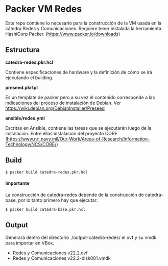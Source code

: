 # Packer VM Redes

Este repo contiene lo necesario para la construcción de la VM usada en la cátedra Redes y Comunicaciones. Requiere tener instalada la herramienta HashiCorp Packer. (https://www.packer.io/downloads)


## Estructura

**catedra-redes.pkr.hcl**

Contiene especificaciones de hardware y la definición de cómo se irá ejecutando el building.

**preseed.pkrtpl**

Es un template de packer pero a su vez el contenido corresponde a las indicaciones del proceso de instalación de Debian. Ver https://wiki.debian.org/DebianInstaller/Preseed


**ansible/redes.yml**

Escritas en Ansible, contiene las tareas que se ejecutarán luego de la instalación. Entre ellas instalación del proyecto CORE (https://www.nrl.navy.mil/Our-Work/Areas-of-Research/Information-Technology/NCS/CORE/)


## Build

```
$ packer build catedra-redes.pkr.hcl
```
#### Importante

La construcción de catedra-redes depende de la construcción de catedra-base, por lo tanto primero hay que ejecutar:

```
$ packer build catedra-base.pkr.hcl
```

## Output

Generará dentro del directorio ./output-catedra-redes/ el ovf y su vmdk para importar en VBox.

- Redes y Comunicaciones v22.2.ovf
- Redes y Comunicaciones v22.2-disk001.vmdk
